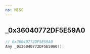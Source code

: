 ```yaml
---
ns: MISC
---
```

## _0x36040772DF5E59A0

```c
// 0x36040772DF5E59A0
Any _0x36040772DF5E59A0();
```

